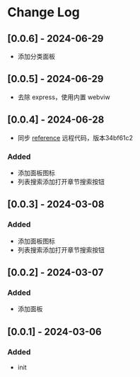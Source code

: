 # Change Log

<!-- All notable changes to the "quick-reference" extension will be documented in this file. -->
<!-- Check [Keep a Changelog](http://keepachangelog.com/) for recommendations on how to structure this file. -->

## [0.0.6] - 2024-06-29

- 添加分类面板

## [0.0.5] - 2024-06-29

- 去除 express，使用内置 webviw

## [0.0.4] - 2024-06-28

- 同步 [reference](https://github.com/jaywcjlove/reference.git) 远程代码，版本34bf61c2

### Added

- 添加面板图标
- 列表搜索添加打开章节搜索按钮

## [0.0.3] - 2024-03-08

### Added

- 添加面板图标
- 列表搜索添加打开章节搜索按钮

## [0.0.2] - 2024-03-07

### Added

- 添加面板

## [0.0.1] - 2024-03-06

### Added

- init